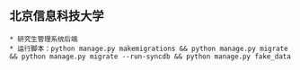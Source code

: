 ## 北京信息科技大学
    * 研究生管理系统后端
    * 运行脚本：python manage.py makemigrations && python manage.py migrate && python manage.py migrate --run-syncdb && python manage.py fake_data